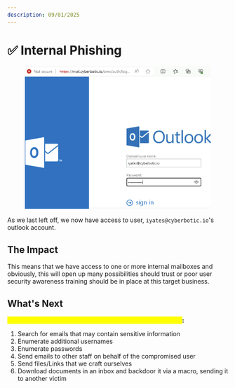 ```yaml
---
description: 09/01/2025
---
```


# ✅ Internal Phishing

<figure><img src="../.gitbook/assets/image (6) (1) (1).png" alt=""><figcaption></figcaption></figure>

As we last left off, we now have access to user, `iyates@cyberbotic.io`'s outlook account.&#x20;

## The Impact

This means that we have access to one or more internal mailboxes and obviously, this will open up many possibilities should trust or poor user security awareness training should be in place at this target business.

## What's Next

<mark style="color:yellow;">**From here, you want to look for the following opportunities**</mark>**:**

1. Search for emails that may contain sensitive information
2. Enumerate additional usernames
3. Enumerate passwords
4. Send emails to other staff on behalf of the compromised user
5. Send files/Links that we craft ourselves
6. Download documents in an inbox and backdoor it via a macro, sending it to another victim
